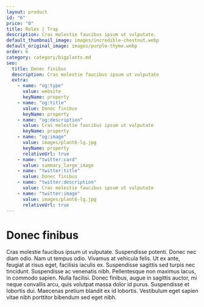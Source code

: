 ```yaml
---
layout: product
id: "6"
price: "0"
title: Rolex | Trap
description: Cras molestie faucibus ipsum ut vulputate.
default_thumbnail_image: images/incredible-chestnut.webp
default_original_image: images/purple-thyme.webp
order: 6
category: category/bigplants.md
seo:
  title: Donec finibus
  description: Cras molestie faucibus ipsum ut vulputate
  extra:
    - name: "og:type"
      value: website
      keyName: property
    - name: "og:title"
      value: Donec finibus
      keyName: property
    - name: "og:description"
      value: Cras molestie faucibus ipsum ut vulputate
      keyName: property
    - name: "og:image"
      value: images/plant6-lg.jpg
      keyName: property
      relativeUrl: true
    - name: "twitter:card"
      value: summary_large_image
    - name: "twitter:title"
      value: Donec finibus
    - name: "twitter:description"
      value: Cras molestie faucibus ipsum ut vulputate
    - name: "twitter:image"
      value: images/plant6-lg.jpg
      relativeUrl: true
---
```


# Donec finibus

Cras molestie faucibus ipsum ut vulputate. Suspendisse potenti. Donec nec diam odio. Nam ut tempus odio. Vivamus at vehicula felis. Ut ex ante, feugiat at risus eget, facilisis iaculis ex. Suspendisse sagittis sed turpis nec tincidunt. Suspendisse ac venenatis nibh. Pellentesque non maximus lacus, in commodo sapien. Nulla facilisi. Donec finibus, augue in sagittis auctor, mi neque convallis arcu, quis volutpat massa dolor id purus. Suspendisse et lobortis dui. Maecenas pretium blandit ex id lobortis. Vestibulum eget sapien vitae nibh porttitor bibendum sed eget nibh.

